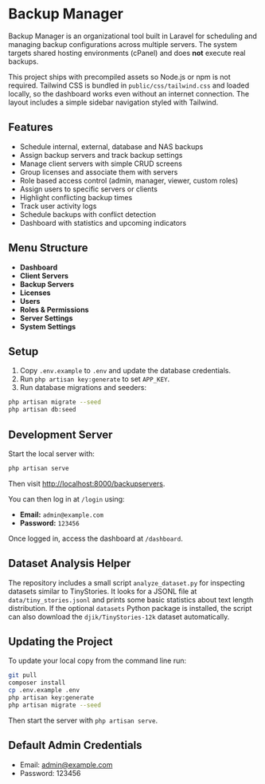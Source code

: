 # Backup Manager

Backup Manager is an organizational tool built in Laravel for scheduling and managing backup configurations across multiple servers. The system targets shared hosting environments (cPanel) and does **not** execute real backups.

This project ships with precompiled assets so Node.js or npm is not required.
Tailwind CSS is bundled in `public/css/tailwind.css` and loaded locally, so the dashboard works even without an internet connection. The layout includes a simple sidebar navigation styled with Tailwind.

## Features


- Schedule internal, external, database and NAS backups
- Assign backup servers and track backup settings
- Manage client servers with simple CRUD screens
- Group licenses and associate them with servers
- Role based access control (admin, manager, viewer, custom roles)
- Assign users to specific servers or clients
- Highlight conflicting backup times
- Track user activity logs
- Schedule backups with conflict detection
- Dashboard with statistics and upcoming indicators

## Menu Structure

- **Dashboard**
- **Client Servers**
- **Backup Servers**
- **Licenses**
- **Users**
- **Roles & Permissions**
- **Server Settings**
- **System Settings**

## Setup
1. Copy `.env.example` to `.env` and update the database credentials.
2. Run `php artisan key:generate` to set `APP_KEY`.
3. Run database migrations and seeders:

```bash
php artisan migrate --seed
php artisan db:seed
```

## Development Server

Start the local server with:
```bash
php artisan serve
```
Then visit <http://localhost:8000/backupservers>.

You can then log in at `/login` using:

- **Email:** `admin@example.com`
- **Password:** `123456`

Once logged in, access the dashboard at `/dashboard`.

## Dataset Analysis Helper

The repository includes a small script `analyze_dataset.py` for inspecting
datasets similar to TinyStories. It looks for a JSONL file at
`data/tiny_stories.jsonl` and prints some basic statistics about text length
distribution. If the optional `datasets` Python package is installed, the script
can also download the `djik/TinyStories-12k` dataset automatically.

## Updating the Project

To update your local copy from the command line run:

```bash
git pull
composer install
cp .env.example .env
php artisan key:generate
php artisan migrate --seed
```

Then start the server with `php artisan serve`.

## Default Admin Credentials

- Email: admin@example.com
- Password: 123456
